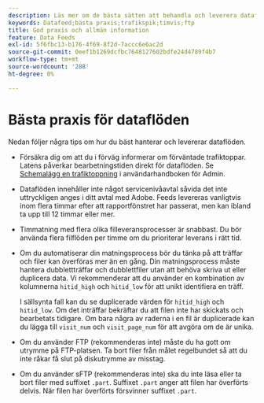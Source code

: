 ```yaml
---
description: Läs mer om de bästa sätten att behandla och leverera dataflöden i Analytics.
keywords: Datafeed;bästa praxis;trafikspik;timvis;ftp
title: God praxis och allmän information
feature: Data Feeds
exl-id: 5f6fbc13-b176-4f69-8f2d-7accc6e6ac2d
source-git-commit: 0eef1b1269dcfbc7648127602bdfe24d4789f4b7
workflow-type: tm+mt
source-wordcount: '288'
ht-degree: 0%

---
```


# Bästa praxis för dataflöden

Nedan följer några tips om hur du bäst hanterar och levererar dataflöden.

* Försäkra dig om att du i förväg informerar om förväntade trafiktoppar. Latens påverkar bearbetningstiden direkt för dataflöden. Se [Schemalägg en trafiktoppning](/help/admin/admin/c-manage-report-suites/c-edit-report-suites/c-traffic-management/t-traffic-schedule-spike.md) i användarhandboken för Admin.

* Dataflöden innehåller inte något servicenivåavtal såvida det inte uttryckligen anges i ditt avtal med Adobe. Feeds levereras vanligtvis inom flera timmar efter att rapportfönstret har passerat, men kan ibland ta upp till 12 timmar eller mer.

* Timmatning med flera olika filleveransprocesser är snabbast. Du bör använda flera filflöden per timme om du prioriterar leverans i rätt tid.

* Om du automatiserar din matningsprocess bör du tänka på att träffar och filer kan överföras mer än en gång. Din matningsprocess måste hantera dubblettträffar och dubblettfiler utan att behöva skriva ut eller duplicera data. Vi rekommenderar att du använder en kombination av kolumnerna `hitid_high` och `hitid_low` för att unikt identifiera en träff.

  I sällsynta fall kan du se duplicerade värden för `hitid_high` och `hitid_low`. Om det inträffar bekräftar du att filen inte har skickats och bearbetats tidigare. Om bara några av raderna i en fil är duplicerade kan du lägga till `visit_num` och `visit_page_num` för att avgöra om de är unika.

* Om du använder FTP (rekommenderas inte) måste du ha gott om utrymme på FTP-platsen. Ta bort filer från målet regelbundet så att du inte råkar få slut på diskutrymme av misstag.

* Om du använder sFTP (rekommenderas inte) ska du inte läsa eller ta bort filer med suffixet `.part`. Suffixet `.part` anger att filen har överförts delvis. När filen har överförts försvinner suffixet `.part`.